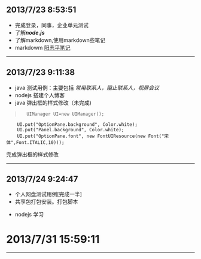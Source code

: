 ## 2013/7/23 8:53:51 ## 

* 完成登录，同事，企业单元测试
* 了解***node.js***
* 了解markdown,使用markdown些笔记
* markdowm [阳志平笔记](http://www.yangzhiping.com/)

----------


## 2013/7/23 9:11:38   ##
* java 测试用例：主要包括 *常用联系人，阻止联系人，视屏会议*
* nodejs 搭建个人博客
* java 弹出框的样式修改（未完成)	
>		UIManager UI=new UIManager();
    	UI.put("OptionPane.background", Color.white);
    	UI.put("Panel.background", Color.white);
    	UI.put("OptionPane.font", new FontUIResource(new Font("宋体",Font.ITALIC,10)));
完成弹出框的样式修改

---------------------

## 2013/7/24 9:24:47  ##
* 个人网盘测试用例[完成一半]
* 共享包打包安装。打包脚本 
> 
    
 
* nodejs 学习


# 2013/7/31 15:59:11   #
----
